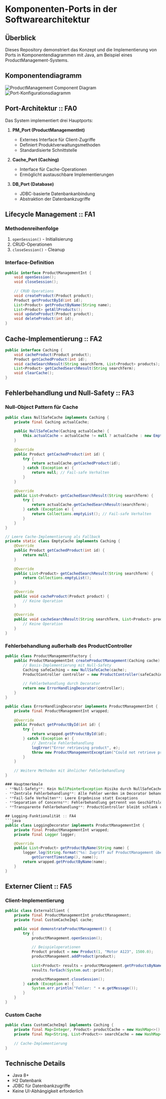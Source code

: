 # Komponenten-Ports in der Softwarearchitektur

## Überblick
Dieses Repository demonstriert das Konzept und die Implementierung von Ports in Komponentendiagrammen mit Java, am Beispiel eines ProductManagement-Systems.

## Komponentendiagramm
![ProductManagement Component Diagram](img/Picture1.png)
![Port-Konfigurationsdiagramm](img/Picture2.png)

## Port-Architektur :: FA0
Das System implementiert drei Hauptports:

1. **PM_Port (ProductManagementInt)**
    - Externes Interface für Client-Zugriffe
    - Definiert Produktverwaltungsmethoden
    - Standardisierte Schnittstelle

2. **Cache_Port (Caching)**
    - Interface für Cache-Operationen
    - Ermöglicht austauschbare Implementierungen

3. **DB_Port (Database)**
    - JDBC-basierte Datenbankanbindung
    - Abstraktion der Datenbankzugriffe

## Lifecycle Management :: FA1

### Methodenreihenfolge
1. `openSession()` - Initialisierung
2. CRUD-Operationen
3. `closeSession()` - Cleanup

### Interface-Definition
```java
public interface ProductManagementInt {
    void openSession();
    void closeSession();
    
    // CRUD Operations
    void createProduct(Product product);
    Product getProductById(int id);
    List<Product> getProductByName(String name);
    List<Product> getAllProducts();
    void updateProduct(Product product);
    void deleteProduct(int id);
}
```

## Cache-Implementierung :: FA2
```java
public interface Caching {
    void cacheProduct(Product product);
    Product getCachedProduct(int id);
    void cacheSearchResult(String searchTerm, List<Product> products);
    List<Product> getCachedSearchResult(String searchTerm);
    void clearCache();
}
```

## Fehlerbehandlung und Null-Safety :: FA3

### Null-Object Pattern für Cache
```java
public class NullSafeCache implements Caching {
    private final Caching actualCache;
    
    public NullSafeCache(Caching actualCache) {
        this.actualCache = actualCache != null ? actualCache : new EmptyCache();
    }
    
    @Override
    public Product getCachedProduct(int id) {
        try {
            return actualCache.getCachedProduct(id);
        } catch (Exception e) {
            return null; // Fail-safe Verhalten
        }
    }
    
    @Override
    public List<Product> getCachedSearchResult(String searchTerm) {
        try {
            return actualCache.getCachedSearchResult(searchTerm);
        } catch (Exception e) {
            return Collections.emptyList(); // Fail-safe Verhalten
        }
    }
}

// Leere Cache-Implementierung als Fallback
private static class EmptyCache implements Caching {
    @Override
    public Product getCachedProduct(int id) {
        return null;
    }
    
    @Override
    public List<Product> getCachedSearchResult(String searchTerm) {
        return Collections.emptyList();
    }
    
    @Override
    public void cacheProduct(Product product) {
        // Keine Operation
    }
    
    @Override
    public void cacheSearchResult(String searchTerm, List<Product> products) {
        // Keine Operation
    }
}
```

### Fehlerbehandlung außerhalb des ProductController
```java
public class ProductManagementFactory {
    public ProductManagementInt createProductManagement(Caching cache) {
        // Basis-Implementierung mit Null-Safety
        Caching safeCaching = new NullSafeCache(cache);
        ProductController controller = new ProductController(safeCaching);
        
        // Fehlerbehandlung durch Decorator
        return new ErrorHandlingDecorator(controller);
    }
}

public class ErrorHandlingDecorator implements ProductManagementInt {
    private final ProductManagementInt wrapped;
    
    @Override
    public Product getProductById(int id) {
        try {
            return wrapped.getProductById(id);
        } catch (Exception e) {
            // Zentrale Fehlerbehandlung
            logError("Error retrieving product", e);
            throw new ProductManagementException("Could not retrieve product: " + id, e);
        }
    }
    
    // Weitere Methoden mit ähnlicher Fehlerbehandlung
}

### Hauptmerkmale
- **Null-Safety**: Kein NullPointerException-Risiko durch NullSafeCache
- **Zentrale Fehlerbehandlung**: Alle Fehler werden im Decorator behandelt
- **Fail-Safe Verhalten**: Leere Ergebnisse statt Exceptions
- **Separation of Concerns**: Fehlerbehandlung getrennt von Geschäftslogik
- **Transparente Fehlerbehandlung**: ProductController bleibt schlank und fokussiert

## Logging-Funktionalität :: FA4
```java
public class LoggingDecorator implements ProductManagementInt {
    private final ProductManagementInt wrapped;
    private final Logger logger;

    @Override
    public List<Product> getProductByName(String name) {
        logger.log(String.format("%s: Zugriff auf ProductManagement über Methode getProductByName. Suchwort: %s",
            getCurrentTimestamp(), name));
        return wrapped.getProductByName(name);
    }
}
```

## Externer Client :: FA5

### Client-Implementierung
```java
public class ExternalClient {
    private final ProductManagementInt productManagement;
    private final CustomCacheImpl cache;

    public void demonstrateProductManagement() {
        try {
            productManagement.openSession();
            
            // Beispieloperationen
            Product product = new Product(1, "Motor A123", 1500.0);
            productManagement.addProduct(product);
            
            List<Product> results = productManagement.getProductsByName("Motor");
            results.forEach(System.out::println);

            productManagement.closeSession();
        } catch (Exception e) {
            System.err.println("Fehler: " + e.getMessage());
        }
    }
}
```

### Custom Cache
```java
public class CustomCacheImpl implements Caching {
    private final Map<Integer, Product> productCache = new HashMap<>();
    private final Map<String, List<Product>> searchCache = new HashMap<>();
    
    // Cache-Implementierung
}
```

## Technische Details
- Java 8+
- H2 Datenbank
- JDBC für Datenbankzugriffe
- Keine UI-Abhängigkeit erforderlich



```


